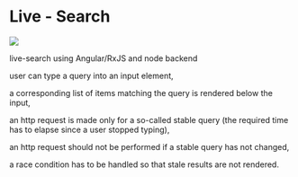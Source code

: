 # Live - Search 

![]('liveSearch.gif')

live-search using  Angular/RxJS and node backend 

user can type a query into an input element,

a corresponding list of items matching the query is rendered below the input,

an http request is made only for a so-called stable query (the required time has to elapse since a user stopped typing),

an http request should not be performed if a stable query has not changed,

a race condition has to be handled so that stale results are not rendered.


